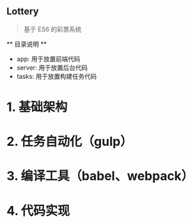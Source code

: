 Lottery
--------
> 基于 ES6 的彩票系统

** 目录说明 **
- app: 用于放置前端代码
- server: 用于放置后台代码
- tasks: 用于放置构建任务代码

# 1. 基础架构

# 2. 任务自动化（gulp）

# 3. 编译工具（babel、webpack）

# 4. 代码实现


